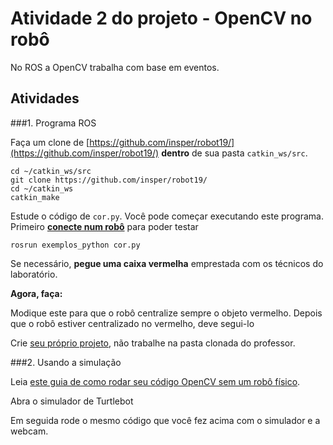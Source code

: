 # Atividade 2 do projeto - OpenCV no robô

No ROS a OpenCV trabalha com base em eventos.

## Atividades

###1. Programa ROS 

Faça um clone de [https://github.com/insper/robot19/](https://github.com/insper/robot19/) **dentro** de sua pasta `catkin_ws/src`.

    cd ~/catkin_ws/src
    git clone https://github.com/insper/robot19/
    cd ~/catkin_ws
    catkin_make


Estude o código de `cor.py`. Você pode começar executando este programa. Primeiro **[conecte num robô](https://github.com/Insper/robot19/blob/master/guides/bringup_turtlebot.md)** para poder testar

    rosrun exemplos_python cor.py

Se necessário, **pegue uma caixa vermelha** emprestada com os técnicos do laboratório.


**Agora, faça:**

Modique este para que o robô centralize sempre o objeto vermelho. Depois que o robô estiver centralizado no vermelho, deve segui-lo

Crie [seu próprio projeto](https://github.com/Insper/robot19/blob/master/guides/projeto_rospython.md), não trabalhe na pasta clonada do professor.


###2. Usando a simulação 

Leia [este guia de como rodar seu código OpenCV sem um robô físico](https://github.com/Insper/robot19/blob/master/guides/debugar_sem_robo_opencv_melodic.md).

Abra o simulador de Turtlebot

Em seguida rode o mesmo código que você fez acima com o simulador e a webcam.



